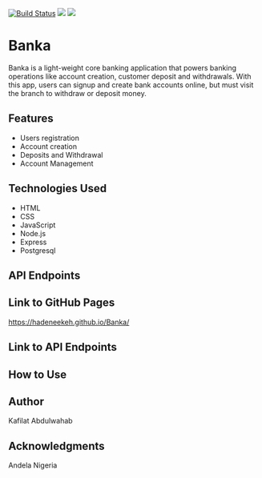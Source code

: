 [![Build Status](https://travis-ci.org/Hadeneekeh/Banka.svg?branch=develop)](https://travis-ci.org/Hadeneekeh/Banka)  <a href="https://codeclimate.com/github/Hadeneekeh/Banka/maintainability"><img src="https://api.codeclimate.com/v1/badges/97e6004796efc1b5fe0c/maintainability" /></a>  <a href="https://codeclimate.com/github/Hadeneekeh/Banka/test_coverage"><img src="https://api.codeclimate.com/v1/badges/97e6004796efc1b5fe0c/test_coverage" /></a>
# Banka
Banka is a light-weight core banking application that powers banking operations like account
creation, customer deposit and withdrawals. With this app, users can signup and create bank accounts online, but must visit the branch to withdraw or deposit money.

## Features
* Users registration
* Account creation
* Deposits and Withdrawal
* Account Management

## Technologies Used 
* HTML
* CSS
* JavaScript
* Node.js
* Express
* Postgresql

## API Endpoints


## Link to GitHub Pages
https://hadeneekeh.github.io/Banka/

## Link to API Endpoints


## How to Use


## Author
Kafilat Abdulwahab

## Acknowledgments
Andela Nigeria